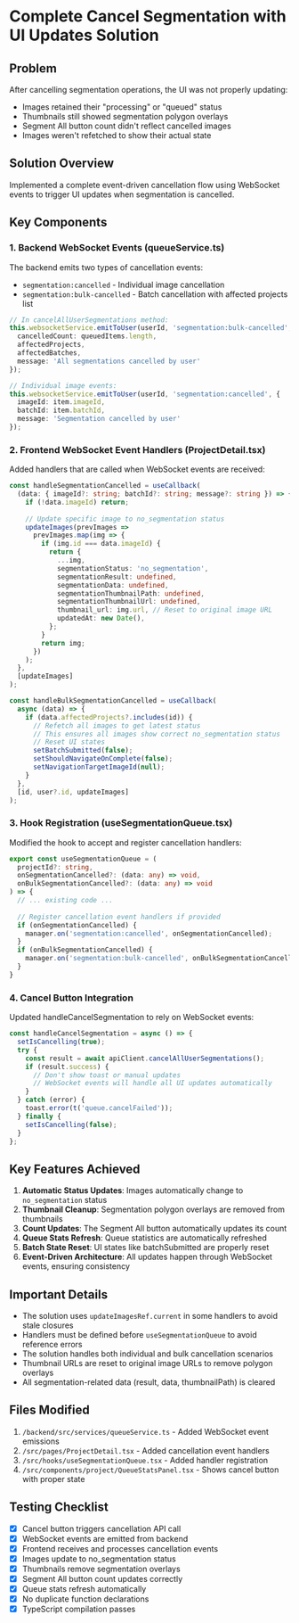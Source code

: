 # Complete Cancel Segmentation with UI Updates Solution

## Problem
After cancelling segmentation operations, the UI was not properly updating:
- Images retained their "processing" or "queued" status
- Thumbnails still showed segmentation polygon overlays
- Segment All button count didn't reflect cancelled images
- Images weren't refetched to show their actual state

## Solution Overview
Implemented a complete event-driven cancellation flow using WebSocket events to trigger UI updates when segmentation is cancelled.

## Key Components

### 1. Backend WebSocket Events (queueService.ts)
The backend emits two types of cancellation events:
- `segmentation:cancelled` - Individual image cancellation
- `segmentation:bulk-cancelled` - Batch cancellation with affected projects list

```typescript
// In cancelAllUserSegmentations method:
this.websocketService.emitToUser(userId, 'segmentation:bulk-cancelled', {
  cancelledCount: queuedItems.length,
  affectedProjects,
  affectedBatches,
  message: 'All segmentations cancelled by user'
});

// Individual image events:
this.websocketService.emitToUser(userId, 'segmentation:cancelled', {
  imageId: item.imageId,
  batchId: item.batchId,
  message: 'Segmentation cancelled by user'
});
```

### 2. Frontend WebSocket Event Handlers (ProjectDetail.tsx)

Added handlers that are called when WebSocket events are received:

```typescript
const handleSegmentationCancelled = useCallback(
  (data: { imageId?: string; batchId?: string; message?: string }) => {
    if (!data.imageId) return;
    
    // Update specific image to no_segmentation status
    updateImages(prevImages =>
      prevImages.map(img => {
        if (img.id === data.imageId) {
          return {
            ...img,
            segmentationStatus: 'no_segmentation',
            segmentationResult: undefined,
            segmentationData: undefined,
            segmentationThumbnailPath: undefined,
            segmentationThumbnailUrl: undefined,
            thumbnail_url: img.url, // Reset to original image URL
            updatedAt: new Date(),
          };
        }
        return img;
      })
    );
  },
  [updateImages]
);

const handleBulkSegmentationCancelled = useCallback(
  async (data) => {
    if (data.affectedProjects?.includes(id)) {
      // Refetch all images to get latest status
      // This ensures all images show correct no_segmentation status
      // Reset UI states
      setBatchSubmitted(false);
      setShouldNavigateOnComplete(false);
      setNavigationTargetImageId(null);
    }
  },
  [id, user?.id, updateImages]
);
```

### 3. Hook Registration (useSegmentationQueue.tsx)

Modified the hook to accept and register cancellation handlers:

```typescript
export const useSegmentationQueue = (
  projectId?: string,
  onSegmentationCancelled?: (data: any) => void,
  onBulkSegmentationCancelled?: (data: any) => void
) => {
  // ... existing code ...
  
  // Register cancellation event handlers if provided
  if (onSegmentationCancelled) {
    manager.on('segmentation:cancelled', onSegmentationCancelled);
  }
  if (onBulkSegmentationCancelled) {
    manager.on('segmentation:bulk-cancelled', onBulkSegmentationCancelled);
  }
}
```

### 4. Cancel Button Integration

Updated handleCancelSegmentation to rely on WebSocket events:

```typescript
const handleCancelSegmentation = async () => {
  setIsCancelling(true);
  try {
    const result = await apiClient.cancelAllUserSegmentations();
    if (result.success) {
      // Don't show toast or manual updates
      // WebSocket events will handle all UI updates automatically
    }
  } catch (error) {
    toast.error(t('queue.cancelFailed'));
  } finally {
    setIsCancelling(false);
  }
};
```

## Key Features Achieved

1. **Automatic Status Updates**: Images automatically change to `no_segmentation` status
2. **Thumbnail Cleanup**: Segmentation polygon overlays are removed from thumbnails
3. **Count Updates**: The Segment All button automatically updates its count
4. **Queue Stats Refresh**: Queue statistics are automatically refreshed
5. **Batch State Reset**: UI states like batchSubmitted are properly reset
6. **Event-Driven Architecture**: All updates happen through WebSocket events, ensuring consistency

## Important Details

- The solution uses `updateImagesRef.current` in some handlers to avoid stale closures
- Handlers must be defined before `useSegmentationQueue` to avoid reference errors
- The solution handles both individual and bulk cancellation scenarios
- Thumbnail URLs are reset to original image URLs to remove polygon overlays
- All segmentation-related data (result, data, thumbnailPath) is cleared

## Files Modified

1. `/backend/src/services/queueService.ts` - Added WebSocket event emissions
2. `/src/pages/ProjectDetail.tsx` - Added cancellation event handlers
3. `/src/hooks/useSegmentationQueue.tsx` - Added handler registration
4. `/src/components/project/QueueStatsPanel.tsx` - Shows cancel button with proper state

## Testing Checklist

- [x] Cancel button triggers cancellation API call
- [x] WebSocket events are emitted from backend
- [x] Frontend receives and processes cancellation events
- [x] Images update to no_segmentation status
- [x] Thumbnails remove segmentation overlays
- [x] Segment All button count updates correctly
- [x] Queue stats refresh automatically
- [x] No duplicate function declarations
- [x] TypeScript compilation passes